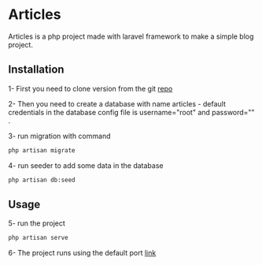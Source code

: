 # Articles

Articles is a php project made with laravel framework to make a simple blog project.

## Installation

1- First you need to clone version from the git [repo](https://github.com/mariam-abolsoud/articles.git)

2- Then you need to create a database with name articles - default credentials in the database config file is username="root" and password="" .

3- run migration with command


```bash
php artisan migrate
```

4- run seeder to add some data in the database

```bash
php artisan db:seed
```



## Usage

5- run the project 
```bash
php artisan serve
```

6- The project runs using the default port [link](http://localhost:8000)

